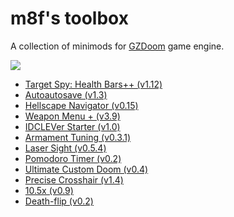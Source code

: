 # m8f's toolbox

A collection of minimods for [GZDoom](https://zdoom.org/index) game engine.

<a href="https://forum.zdoom.org/viewtopic.php?f=4&t=60112#p1048497">
<img src="https://mmaulwurff.github.io/zdoom-top-labels/pngs/m8f%E2%80%99s_toolbox.png">
</a>

- [Target Spy: Health Bars++ (v1.12)](https://forum.zdoom.org/viewtopic.php?f=43&t=60784#p1057216)
- [Autoautosave (v1.3)](https://forum.zdoom.org/viewtopic.php?f=43&t=59889#p1045558)
- [Hellscape Navigator (v0.15)](https://forum.zdoom.org/viewtopic.php?f=43&t=61643#p1068272)
- [Weapon Menu + (v3.9)](https://forum.zdoom.org/viewtopic.php?f=43&t=59498#p1040474)
- [IDCLEVer Starter (v1.0)](https://forum.zdoom.org/viewtopic.php?f=43&t=61079#p1060800)
- [Armament Tuning (v0.3.1)](https://forum.zdoom.org/viewtopic.php?f=43&t=61079#p1060800)
- [Laser Sight (v0.5.4)](https://forum.zdoom.org/viewtopic.php?f=43&t=61079#p1060800)
- [Pomodoro Timer (v0.2)](https://forum.zdoom.org/viewtopic.php?f=43&t=60035#p1047347)
- [Ultimate Custom Doom (v0.4)](https://forum.zdoom.org/viewtopic.php?f=43&t=64678#p1103556)
- [Precise Crosshair (v1.4)](https://forum.zdoom.org/viewtopic.php?f=43&t=64788#p1104858)
- [10.5x (v0.9)](https://forum.zdoom.org/viewtopic.php?f=43&t=65962#p1119733)
- [Death-flip (v0.2)](https://forum.zdoom.org/viewtopic.php?f=43&t=66117#p1121533)
